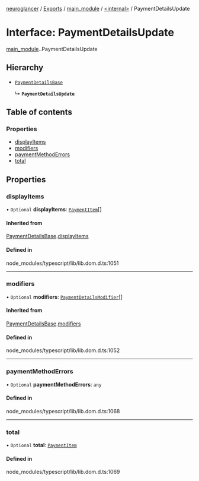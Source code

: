[neuroglancer](../README.md) / [Exports](../modules.md) / [main\_module](../modules/main_module.md) / [<internal\>](../modules/main_module._internal_.md) / PaymentDetailsUpdate

# Interface: PaymentDetailsUpdate

[main_module](../modules/main_module.md).[<internal>](../modules/main_module._internal_.md).PaymentDetailsUpdate

## Hierarchy

- [`PaymentDetailsBase`](main_module._internal_.PaymentDetailsBase.md)

  ↳ **`PaymentDetailsUpdate`**

## Table of contents

### Properties

- [displayItems](main_module._internal_.PaymentDetailsUpdate.md#displayitems)
- [modifiers](main_module._internal_.PaymentDetailsUpdate.md#modifiers)
- [paymentMethodErrors](main_module._internal_.PaymentDetailsUpdate.md#paymentmethoderrors)
- [total](main_module._internal_.PaymentDetailsUpdate.md#total)

## Properties

### displayItems

• `Optional` **displayItems**: [`PaymentItem`](main_module._internal_.PaymentItem.md)[]

#### Inherited from

[PaymentDetailsBase](main_module._internal_.PaymentDetailsBase.md).[displayItems](main_module._internal_.PaymentDetailsBase.md#displayitems)

#### Defined in

node_modules/typescript/lib/lib.dom.d.ts:1051

___

### modifiers

• `Optional` **modifiers**: [`PaymentDetailsModifier`](main_module._internal_.PaymentDetailsModifier.md)[]

#### Inherited from

[PaymentDetailsBase](main_module._internal_.PaymentDetailsBase.md).[modifiers](main_module._internal_.PaymentDetailsBase.md#modifiers)

#### Defined in

node_modules/typescript/lib/lib.dom.d.ts:1052

___

### paymentMethodErrors

• `Optional` **paymentMethodErrors**: `any`

#### Defined in

node_modules/typescript/lib/lib.dom.d.ts:1068

___

### total

• `Optional` **total**: [`PaymentItem`](main_module._internal_.PaymentItem.md)

#### Defined in

node_modules/typescript/lib/lib.dom.d.ts:1069
